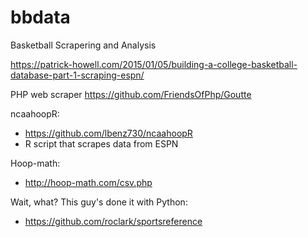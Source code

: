 # bbdata
Basketball Scrapering and Analysis

https://patrick-howell.com/2015/01/05/building-a-college-basketball-database-part-1-scraping-espn/

PHP web scraper
https://github.com/FriendsOfPhp/Goutte

ncaahoopR:
- https://github.com/lbenz730/ncaahoopR
- R script that scrapes data from ESPN

Hoop-math:
- http://hoop-math.com/csv.php

Wait, what? This guy's done it with Python:
- https://github.com/roclark/sportsreference
